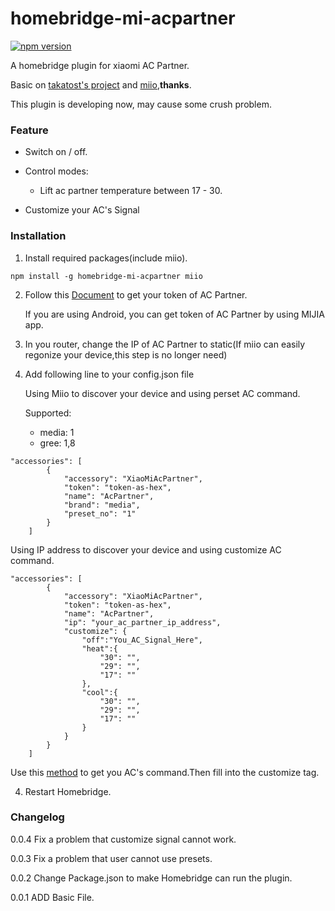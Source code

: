# homebridge-mi-acpartner
[![npm version](https://badge.fury.io/js/homebridge-mi-acpartner.svg)](https://badge.fury.io/js/homebridge-mi-acpartner)

A homebridge plugin for xiaomi AC Partner.

Basic on [takatost's project](https://github.com/takatost/homebridge-mi-ac-partner) and [miio](https://github.com/aholstenson/miio),**thanks**.

This plugin is developing now, may cause some crush problem. 

### Feature

* Switch on / off.

* Control modes:

  - Lift ac partner temperature between 17 - 30. 

* Customize your AC's Signal

### Installation

1. Install required packages(include miio).

```
npm install -g homebridge-mi-acpartner miio
```

2. Follow this [Document](https://github.com/aholstenson/miio/blob/master/docs/management.md#getting-the-token-of-a-device) to get your token of AC Partner.

   If you are using Android, you can get token of AC Partner by using MIJIA app.

3. In you router, change the IP of AC Partner to static(If miio can easily regonize your device,this step is no longer need) 

4. Add following line to your config.json file

   Using Miio to discover your device and using perset AC command.

   Supported:
   - media: 1 
   - gree: 1,8

```
"accessories": [
        {
            "accessory": "XiaoMiAcPartner",
            "token": "token-as-hex",
            "name": "AcPartner",
            "brand": "media",
            "preset_no": "1"
        }
    ]
```

Using IP address to discover your device and using customize AC command.

```
"accessories": [
        {
            "accessory": "XiaoMiAcPartner",
            "token": "token-as-hex",
            "name": "AcPartner",
            "ip": "your_ac_partner_ip_address",
            "customize": {
                "off":"You_AC_Signal_Here",
                "heat":{
                    "30": "",
                    "29": "",
                    "17": ""
                },
                "cool":{
                    "30": "",
                    "29": "",
                    "17": ""
                }
            }
        }
    ]
```

Use this [method](https://github.com/aholstenson/miio/blob/master/docs/protocol.md#) to get you AC's command.Then fill into the customize tag.


 4. Restart Homebridge.


### Changelog
  0.0.4
  Fix a problem that customize signal cannot work.

  0.0.3
  Fix a problem that user cannot use presets.

  0.0.2
  Change Package.json to make Homebridge can run the plugin.

  0.0.1
  ADD Basic File.
